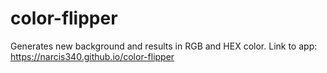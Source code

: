 # color-flipper
Generates new background and results in RGB and HEX color.
Link to app: https://narcis340.github.io/color-flipper

